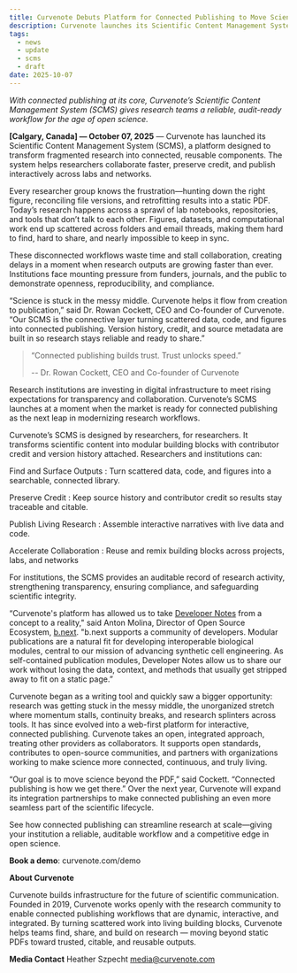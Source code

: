 ```yaml
---
title: Curvenote Debuts Platform for Connected Publishing to Move Science Beyond the PDF
description: Curvenote launches its Scientific Content Management System (SCMS) to transform fragmented research into connected, reusable components. Learn how this platform helps researchers collaborate faster, preserve credit, and publish interactively across labs and networks.
tags:
  - news
  - update
  - scms
  - draft
date: 2025-10-07
---
```


_With connected publishing at its core, Curvenote’s Scientific Content Management System (SCMS) gives research teams a reliable, audit-ready workflow for the age of open science._

**[Calgary, Canada] — October 07, 2025** — Curvenote has launched its Scientific Content Management System (SCMS), a platform designed to transform fragmented research into connected, reusable components. The system helps researchers collaborate faster, preserve credit, and publish interactively across labs and networks.

Every researcher group knows the frustration—hunting down the right figure, reconciling file versions, and retrofitting results into a static PDF. Today’s research happens across a sprawl of lab notebooks, repositories, and tools that don’t talk to each other. Figures, datasets, and computational work end up scattered across folders and email threads, making them hard to find, hard to share, and nearly impossible to keep in sync.

These disconnected workflows waste time and stall collaboration, creating delays in a moment when research outputs are growing faster than ever. Institutions face mounting pressure from funders, journals, and the public to demonstrate openness, reproducibility, and compliance.

“Science is stuck in the messy middle. Curvenote helps it flow from creation to publication,” said Dr. Rowan Cockett, CEO and Co-founder of Curvenote. “Our SCMS is the connective layer turning scattered data, code, and figures into connected publishing. Version history, credit, and source metadata are built in so research stays reliable and ready to share.”

> “Connected publishing builds trust. Trust unlocks speed.”
>
> -- Dr. Rowan Cockett, CEO and Co-founder of Curvenote

Research institutions are investing in digital infrastructure to meet rising expectations for transparency and collaboration. Curvenote’s SCMS launches at a moment when the market is ready for connected publishing as the next leap in modernizing research workflows.

Curvenote’s SCMS is designed by researchers, for researchers. It transforms scientific content into modular building blocks with contributor credit and version history attached. Researchers and institutions can:

Find and Surface Outputs
: Turn scattered data, code, and figures into a searchable, connected library.

Preserve Credit
: Keep source history and contributor credit so results stay traceable and citable.

Publish Living Research
: Assemble interactive narratives with live data and code.

Accelerate Collaboration
: Reuse and remix building blocks across projects, labs, and networks

For institutions, the SCMS provides an auditable record of research activity, strengthening transparency, ensuring compliance, and safeguarding scientific integrity.

“Curvenote's platform has allowed us to take [Developer Notes](https://devnotes.bnext.bio) from a concept to a reality," said Anton Molina, Director of Open Source Ecosystem, [b.next](https://bnext.bio). "b.next supports a community of developers. Modular publications are a natural fit for developing interoperable biological modules, central to our mission of advancing synthetic cell engineering. As self-contained publication modules, Developer Notes allow us to share our work without losing the data, context, and methods that usually get stripped away to fit on a static page.”

Curvenote began as a writing tool and quickly saw a bigger opportunity: research was getting stuck in the messy middle, the unorganized stretch where momentum stalls, continuity breaks, and research splinters across tools. It has since evolved into a web-first platform for interactive, connected publishing. Curvenote takes an open, integrated approach, treating other providers as collaborators. It supports open standards, contributes to open-source communities, and partners with organizations working to make science more connected, continuous, and truly living.

“Our goal is to move science beyond the PDF,” said Cockett. “Connected publishing is how we get there.” Over the next year, Curvenote will expand its integration partnerships to make connected publishing an even more seamless part of the scientific lifecycle.

See how connected publishing can streamline research at scale—giving your institution a reliable, auditable workflow and a competitive edge in open science.

**Book a demo**: curvenote.com/demo

**About Curvenote**

Curvenote builds infrastructure for the future of scientific communication. Founded in 2019, Curvenote works openly with the research community to enable connected publishing workflows that are dynamic, interactive, and integrated. By turning scattered work into living building blocks, Curvenote helps teams find, share, and build on research — moving beyond static PDFs toward trusted, citable, and reusable outputs.

**Media Contact**
Heather Szpecht <media@curvenote.com>
